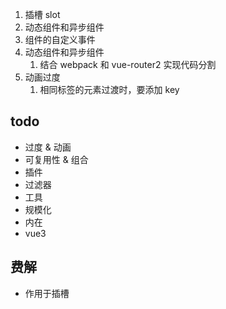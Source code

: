 
1. 插槽 slot
2. 动态组件和异步组件
3. 组件的自定义事件 
4. 动态组件和异步组件
   1. 结合 webpack 和 vue-router2 实现代码分割
5. 动画过度
   1. 相同标签的元素过渡时，要添加 key


## todo
- 过度 & 动画
- 可复用性 & 组合
- 插件
- 过滤器
- 工具
- 规模化
- 内在
- vue3

## 费解

- 作用于插槽